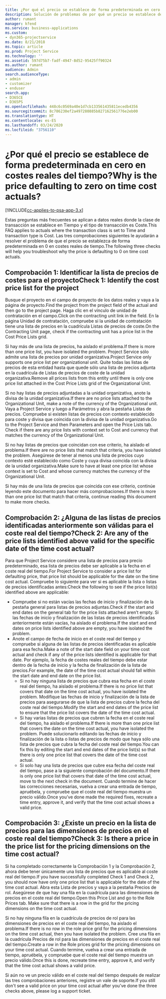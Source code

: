 ```yaml
---
title: ¿Por qué el precio se establece de forma predeterminada en cero en costes reales del tiempo?
description: Solución de problemas de por qué un precio se establece de forma predeterminada en cero en costes reales del tiempo.
author: rumant
manager: kfend
ms.service: business-applications
ms.custom:
- dyn365-projectservice
ms.date: 8/21/2018
ms.topic: article
ms.prod: Project Service
ms.technology: ''
ms.assetid: 597d75b7-fadf-4947-8d52-95425ff90324
ms.author: rumant
audience: Admin
search.audienceType:
- admin
- customizer
- enduser
search.app:
- D365CE
- D365PS
ms.openlocfilehash: 448c6c0569a40e1d7cb133561435811ecedb4356
ms.sourcegitcommit: 8c786230ef2a497280885b827162561776e2eb00
ms.translationtype: HT
ms.contentlocale: es-ES
ms.lasthandoff: 03/24/2020
ms.locfileid: "3756110"
---
```

# <a name="why-is-the-price-defaulting-to-zero-on-time-cost-actuals"></a><span data-ttu-id="a87d5-103">¿Por qué el precio se establece de forma predeterminada en cero en costes reales del tiempo?</span><span class="sxs-lookup"><span data-stu-id="a87d5-103">Why is the price defaulting to zero on time cost actuals?</span></span>

[!INCLUDE[cc-applies-to-psa-app-3.x](../includes/cc-applies-to-psa-app-3x.md)]

<span data-ttu-id="a87d5-104">Estas preguntas más frecuentes se aplican a datos reales donde la clase de transacción se establece en Tiempo y el tipo de transacción es Coste.</span><span class="sxs-lookup"><span data-stu-id="a87d5-104">This FAQ applies to actuals where the transaction class is set to Time and transaction type is Cost.</span></span> <span data-ttu-id="a87d5-105">Las tres comprobaciones siguientes le ayudarán a resolver el problema de que el precio se establezca de forma predeterminada en 0 en costes reales de tiempo.</span><span class="sxs-lookup"><span data-stu-id="a87d5-105">The following three checks will help you troubleshoot why the price is defaulting to 0 on time cost actuals.</span></span>
 
## <a name="check-1-identify-the-cost-price-list-for-the-project"></a><span data-ttu-id="a87d5-106">Comprobación 1: Identificar la lista de precios de costes para el proyecto</span><span class="sxs-lookup"><span data-stu-id="a87d5-106">Check 1: Identify the cost price list for the project</span></span>

<span data-ttu-id="a87d5-107">Busque el proyecto en el campo de proyecto de los datos reales y vaya a la página de proyecto.</span><span class="sxs-lookup"><span data-stu-id="a87d5-107">Find the project from the project field of the actual and then go to the project page.</span></span> <span data-ttu-id="a87d5-108">Haga clic en el vínculo de unidad de contratación en el campo.</span><span class="sxs-lookup"><span data-stu-id="a87d5-108">Click on the contracting unit link in the field.</span></span> <span data-ttu-id="a87d5-109">En la página Unidad de contratación, compruebe si la unidad de contratación tiene una lista de precios en la cuadrícula Listas de precios de coste.</span><span class="sxs-lookup"><span data-stu-id="a87d5-109">On the Contracting Unit page, check if the contracting unit has a price list in the Cost Price Lists grid.</span></span>

<span data-ttu-id="a87d5-110">Si hay más de una lista de precios, ha aislado el problema.</span><span class="sxs-lookup"><span data-stu-id="a87d5-110">If there is more than one price list, you have isolated the problem.</span></span> <span data-ttu-id="a87d5-111">Project Service sólo admite una lista de precios por unidad organizativa.</span><span class="sxs-lookup"><span data-stu-id="a87d5-111">Project Service only supports one price list per organizational unit.</span></span> <span data-ttu-id="a87d5-112">Quite todas las listas de precios de esta entidad hasta que quede sólo una lista de precios adjunta en la cuadrícula de Listas de precios de coste de la unidad organizativa.</span><span class="sxs-lookup"><span data-stu-id="a87d5-112">Remove all prices lists from this entity until there is only one price list attached in the Cost Price Lists grid of the Organizational Unit.</span></span>

<span data-ttu-id="a87d5-113">Si no hay listas de precios adjuntadas a la unidad organizativa, anote la divisa de la unidad organizativa.</span><span class="sxs-lookup"><span data-stu-id="a87d5-113">If there are no price lists attached to the Organizational Unit, make a note of the currency of the Organizational unit.</span></span> <span data-ttu-id="a87d5-114">Vaya a Project Service y luego a Parámetros y abra la pestaña Listas de precios. Compruebe si existen listas de precios con contexto establecido para coste y divisa que coincida con la divisa de la unidad organizativa.</span><span class="sxs-lookup"><span data-stu-id="a87d5-114">Go to the Project Service and then Parameters and open the Price Lists tab. Check if there are any price lists with context set to Cost and currency that matches the currency of the Organizational Unit.</span></span>
 
<span data-ttu-id="a87d5-115">Si no hay listas de precios que coincidan con ese criterio, ha aislado el problema.</span><span class="sxs-lookup"><span data-stu-id="a87d5-115">If there are no price lists that match that criteria, you have isolated the problem.</span></span> <span data-ttu-id="a87d5-116">Asegúrese de tener al menos una lista de precios cuyo contexto esté establecido como Coste y cuya divisa coincida con la divisa de la unidad organizativa.</span><span class="sxs-lookup"><span data-stu-id="a87d5-116">Make sure to have at least one price list whose context is set to Cost and whose currency matches the currency of the Organizational Unit.</span></span>

<span data-ttu-id="a87d5-117">Si hay más de una lista de precios que coincida con ese criterio, continúe leyendo este documento para hacer más comprobaciones.</span><span class="sxs-lookup"><span data-stu-id="a87d5-117">If there is more than one price list that match that criteria, continue reading this document to make more checks.</span></span>

## <a name="check-2-are-any-of-the-price-lists-identified-above-valid-for-the-specific-date-of-the-time-cost-actual"></a><span data-ttu-id="a87d5-118">Comprobación 2: ¿Alguna de las listas de precios identificadas anteriormente son válidas para el coste real del tiempo?</span><span class="sxs-lookup"><span data-stu-id="a87d5-118">Check 2: Are any of the price lists identified above valid for the specific date of the time cost actual?</span></span>

<span data-ttu-id="a87d5-119">Para que Project Service considere una lista de precios para precio predeterminado, esa lista de precios debe ser aplicable a la fecha en el coste real del tiempo.</span><span class="sxs-lookup"><span data-stu-id="a87d5-119">For Project Service to consider a price list for defaulting price, that price list should be applicable for the date on the time cost actual.</span></span> <span data-ttu-id="a87d5-120">Compruebe lo siguiente para ver si es aplicable la lista o listas de precios identificadas antes:</span><span class="sxs-lookup"><span data-stu-id="a87d5-120">Check the following to see if the price list(s) identified above are applicable:</span></span>

- <span data-ttu-id="a87d5-121">Compruebe si no están vacías las fechas de inicio y finalización de la pestaña general para listas de precios adjuntas.</span><span class="sxs-lookup"><span data-stu-id="a87d5-121">Check if the start and end dates on the general tab for the price lists attached aren’t empty.</span></span> <span data-ttu-id="a87d5-122">Si las fechas de inicio y finalización de las listas de precios identificadas anteriormente están vacías, ha aislado el problema.</span><span class="sxs-lookup"><span data-stu-id="a87d5-122">If the start and end dates on price lists identified above are empty, you have isolated the problem.</span></span> 
- <span data-ttu-id="a87d5-123">Anote el campo de fecha de inicio en el coste real del tiempo y compruebe si alguna de las listas de precios identificadas es aplicable para esa fecha.</span><span class="sxs-lookup"><span data-stu-id="a87d5-123">Make a note of the start date field on your time cost actual and check if any of the price lists identified is applicable for that date.</span></span> <span data-ttu-id="a87d5-124">Por ejemplo, la fecha de costes reales del tiempo debe estar dentro de la fecha de inicio y la fecha de finalización de la lista de precios.</span><span class="sxs-lookup"><span data-stu-id="a87d5-124">For example, the date of the time cost actual should fall within the start date and end date on the price list.</span></span> 
    - <span data-ttu-id="a87d5-125">Si no hay ninguna lista de precios que cubra esa fecha en el coste real del tiempo, ha aislado el problema.</span><span class="sxs-lookup"><span data-stu-id="a87d5-125">If there is no price list that covers that date on the time cost actual, you have isolated the problem.</span></span> <span data-ttu-id="a87d5-126">Modifique las fechas de inicio y finalización de la lista de precios para asegurarse de que la lista de precios cubre la fecha del coste real del tiempo.</span><span class="sxs-lookup"><span data-stu-id="a87d5-126">Modify the start and end dates of the price list to ensure that the price list covers the date of the time cost actual.</span></span> 
    - <span data-ttu-id="a87d5-127">Si hay varias listas de precios que cubren la fecha en el coste real del tiempo, ha aislado el problema.</span><span class="sxs-lookup"><span data-stu-id="a87d5-127">If there is more than one price list that covers the date on the time cost actual, you have isolated the problem.</span></span> <span data-ttu-id="a87d5-128">Puede solucionarlo editando las fechas de inicio y finalización de la lista o listas de precios de modo que haya sólo una lista de precios que cubra la fecha del coste real del tiempo.</span><span class="sxs-lookup"><span data-stu-id="a87d5-128">You can fix this by editing the start and end dates of the price list(s) so that there is only one price list that covers the date of the time cost actual.</span></span> 
    - <span data-ttu-id="a87d5-129">Si solo hay una lista de precios que cubre esa fecha del coste real del tiempo, pase a la siguiente comprobación del documento.</span><span class="sxs-lookup"><span data-stu-id="a87d5-129">If there is only one price list that covers that date of the time cost actual, move to the next check in the document.</span></span>
<span data-ttu-id="a87d5-130">Cuando termine de hacer las correcciones necesarias, vuelva a crear una entrada de tiempo, apruébela, y compruebe que el coste real del tiempo muestra un precio válido.</span><span class="sxs-lookup"><span data-stu-id="a87d5-130">Once you’ve done made the required fixes, recreate a time entry, approve it, and verify that the time cost actual shows a valid price.</span></span>

## <a name="check-3-is-there-a-price-in-the-price-list-for-the-pricing-dimensions-on-the-time-cost-actual"></a><span data-ttu-id="a87d5-131">Comprobación 3: ¿Existe un precio en la lista de precios para las dimensiones de precios en el coste real del tiempo?</span><span class="sxs-lookup"><span data-stu-id="a87d5-131">Check 3: Is there a price in the price list for the pricing dimensions on the time cost actual?</span></span>

<span data-ttu-id="a87d5-132">Si ha completado correctamente la Comprobación 1 y la Comprobación 2, ahora debe tener únicamente una lista de precios que es aplicable al coste real del tiempo.</span><span class="sxs-lookup"><span data-stu-id="a87d5-132">If you have successfully completed Check 1 and Check 2, you should now have only one price list that is applicable for the date of the time cost actual.</span></span> <span data-ttu-id="a87d5-133">Abra esta Lista de precios y vaya a la pestaña Precios de rol. Asegúrese de que hay una fila en la cuadrícula para las dimensiones de precios en el coste real del tiempo.</span><span class="sxs-lookup"><span data-stu-id="a87d5-133">Open this Price List and go to the Role Prices tab. Make sure that there is a row in the grid for the pricing dimensions on the time cost actual.</span></span>

<span data-ttu-id="a87d5-134">Si no hay ninguna fila en la cuadrícula de precios de rol para las dimensiones de precios en el coste real del tiempo, ha aislado el problema.</span><span class="sxs-lookup"><span data-stu-id="a87d5-134">If there is no row in the role price grid for the pricing dimensions on the time cost actual, then you have isolated the problem.</span></span> <span data-ttu-id="a87d5-135">Cree una fila en la cuadrícula Precios de rol para las dimensiones de precios en el coste real del tiempo.</span><span class="sxs-lookup"><span data-stu-id="a87d5-135">Create a row in the Role prices grid for the pricing dimensions on your time cost actual.</span></span> <span data-ttu-id="a87d5-136">Cuando termine, vuelva a crear una entrada de tiempo, apruébela, y compruebe que el coste real del tiempo muestra un precio válido.</span><span class="sxs-lookup"><span data-stu-id="a87d5-136">Once this is done, recreate time entry, approve it, and verify that the time cost actual shows a valid price.</span></span>
 
<span data-ttu-id="a87d5-137">Si aún no ve un precio válido en el coste real del tiempo después de realizar las tres comprobaciones anteriores, registre un vale de soporte.</span><span class="sxs-lookup"><span data-stu-id="a87d5-137">If you still don't see a valid price on your time cost actual after you’ve done the three checks above, please log a support ticket.</span></span>



